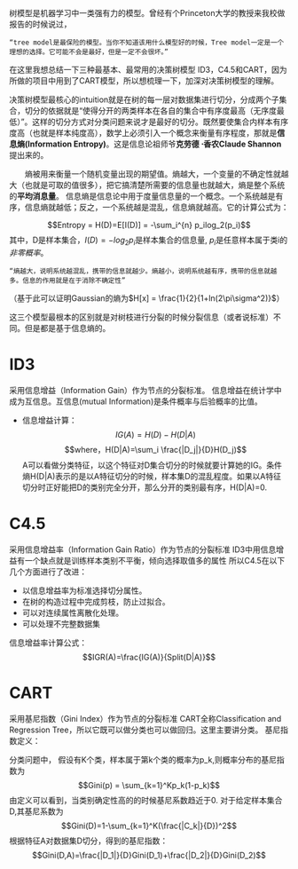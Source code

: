 树模型是机器学习中一类强有力的模型。曾经有个Princeton大学的教授来我校做报告的时候说过，

    “tree model是最保险的模型。当你不知道该用什么模型好的时候，Tree model一定是一个理想的选择。它可能不会是最好，但是一定不会很坏。”

在这里我想总结一下三种最基本、最常用的决策树模型 ID3，C4.5和CART，因为所做的项目中用到了CART模型，所以想梳理一下，加深对决策树模型的理解。

决策树模型最核心的intuition就是在树的每一层对数据集进行切分，分成两个子集合，切分的依据就是“使得分开的两类样本在各自的集合中有序度最高（无序度最低）”。这样的切分方式对分类问题来说才是最好的切分。既然要使集合内样本有序度高（也就是样本纯度高），数学上必须引入一个概念来衡量有序程度，那就是**信息熵(Information Entropy)**。这是信息论祖师爷**克劳德 ⋅香农Claude Shannon**提出来的。

　　熵被用来衡量一个随机变量出现的期望值。熵越大，一个变量的不确定性就越大（也就是可取的值很多），把它搞清楚所需要的信息量也就越大，熵是整个系统的**平均消息量**。 信息熵是信息论中用于度量信息量的一个概念。一个系统越是有序，信息熵就越低；反之，一个系统越是混乱，信息熵就越高。它的计算公式为：

$$Entropy = H(D)=E[I(D)] = -\sum_i^{n} p_ilog_2(p_i)$$
其中，D是样本集合，$I(D)=-log_2p_i$是样本集合的信息量, $p_i$是任意样本属于类i的*非零概率*。

    “熵越大，说明系统越混乱，携带的信息就越少。熵越小，说明系统越有序，携带的信息就越多。信息的作用就是在于消除不确定性”
（基于此可以证明Gaussian的熵为$H[x] = \frac{1}{2}{1+ln(2\pi\sigma^2)}$）

这三个模型最根本的区别就是对树枝进行分裂的时候分裂信息（或者说标准）不同。但是都是基于信息熵的。

# ID3
采用信息增益（Information Gain）作为节点的分裂标准。
信息增益在统计学中成为互信息。互信息(mutual Information)是条件概率与后验概率的比值。
- 信息增益计算：
 $$IG(A) = H(D)-H(D|A)$$
 $$where，H(D|A)=\sum_i \frac{|D_j|}{D}H(D_j)$$
 A可以看做分类特征，以这个特征对D集合切分的时候就要计算她的IG。条件熵H(D|A)表示的是以A特征切分的时候，样本集D的混乱程度。如果以A特征切分时正好能把D的类别完全分开，那么分开的类别最有序，H(D|A)=0.


# C4.5
采用信息增益率（Information Gain Ratio）作为节点的分裂标准
ID3中用信息增益有一个缺点就是训练样本类别不平衡，倾向选择取值多的属性
所以C4.5在以下几个方面进行了改进：
- 以信息增益率为标准选择切分属性。
- 在树的构造过程中完成剪枝，防止过拟合。
- 可以对连续属性离散化处理。
- 可以处理不完整数据集

信息增益率计算公式：
$$IGR(A)=\frac{IG(A)}{Split(D|A)}$$
# CART
采用基尼指数（Gini Index）作为节点的分裂标准
CART全称Classification and Regression Tree，所以它既可以做分类也可以做回归。这里主要讲分类。
基尼指数定义：

分类问题中， 假设有K个类，样本属于第k个类的概率为p_k,则概率分布的基尼指数为
$$Gini(p) = \sum_{k=1}^Kp_k(1-p_k)$$
由定义可以看到，当类别确定性高的的时候基尼系数趋近于0.
对于给定样本集合D,其基尼系数为
$$Gini(D)=1-\sum_{k=1}^K(\frac{|C_k|}{D})^2$$
根据特征A对数据集D切分，得到的基尼指数：
$$Gini(D,A)=\frac{|D_1|}{D}Gini(D_1)+\frac{|D_2|}{D}Gini(D_2)$$
